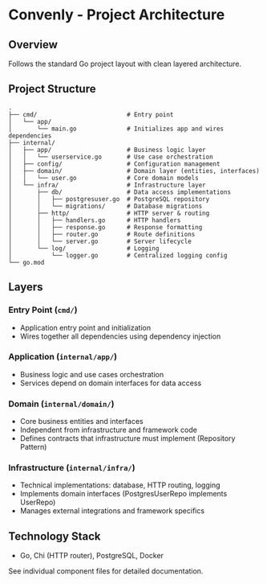 # Convenly - Project Architecture

## Overview

Follows the standard Go project layout with clean layered architecture.

## Project Structure

```
.
├── cmd/                         # Entry point
│   └── app/
│       └── main.go              # Initializes app and wires dependencies
├── internal/
│   ├── app/                     # Business logic layer
│   │   └── userservice.go       # Use case orchestration
│   ├── config/                  # Configuration management
│   ├── domain/                  # Domain layer (entities, interfaces)
│   │   └── user.go              # Core domain models
│   └── infra/                   # Infrastructure layer
│       ├── db/                  # Data access implementations
│       │   ├── postgresuser.go  # PostgreSQL repository
│       │   └── migrations/      # Database migrations
│       ├── http/                # HTTP server & routing
│       │   ├── handlers.go      # HTTP handlers
│       │   ├── response.go      # Response formatting
│       │   ├── router.go        # Route definitions
│       │   └── server.go        # Server lifecycle
│       └── log/                 # Logging
│           └── logger.go        # Centralized logging config
└── go.mod
```

## Layers

### Entry Point (`cmd/`)
- Application entry point and initialization
- Wires together all dependencies using dependency injection

### Application (`internal/app/`)
- Business logic and use cases orchestration
- Services depend on domain interfaces for data access

### Domain (`internal/domain/`)
- Core business entities and interfaces
- Independent from infrastructure and framework code
- Defines contracts that infrastructure must implement (Repository Pattern)

### Infrastructure (`internal/infra/`)
- Technical implementations: database, HTTP routing, logging
- Implements domain interfaces (PostgresUserRepo implements UserRepo)
- Manages external integrations and framework specifics

## Technology Stack

- Go, Chi (HTTP router), PostgreSQL, Docker

See individual component files for detailed documentation.
